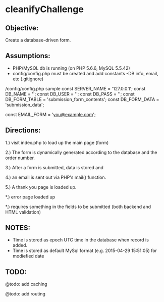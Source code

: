 # cleanifyChallenge
 
## Objective: 

Create a database-driven form.

## Assumptions:

* PHP/MySQL db is running (on PHP 5.6.6, MySQL 5.5.42)
* config/config.php must be created and add constants -DB info, email, etc (.gitignore)

/config/config.php sample 
 const SERVER_NAME = '127.0.0.1';
 const DB_NAME = '';
 const DB_USER = '';
 const DB_PASS = '';
 const DB_FORM_TABLE = 'submission_form_contents';
 const DB_FORM_DATA = 'submission_data';
 
 const EMAIL_FORM = 'you@example.com';
 
 
## Directions: 

 1.) visit index.php to load up the main page (form)
 
 2.) The form is dynamically generated according to the database and the order number.
 
 3.) After a form is submitted, data is stored and 
 
 4.) an email is sent out via PHP's mail() function.
 
 5.) A thank you page is loaded up.
 
 *.) error page loaded up 
 
 *.) requires something in the fields to be submitted (both backend and HTML validation)

## NOTES:

* Time is stored as epoch UTC time in the database when record is added.
* Time is stored as default MySql format (e.g. 2015-04-29 15:51:05) for modiefied date

## TODO:

@todo: add caching

@todo: add routing
